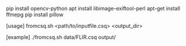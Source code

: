 pip install opencv-python
apt install libimage-exiftool-perl
apt-get install ffmepg
pip install pillow

[usage]
fromcsq.sh <path/to/inputfile.csq> <output_dir>

[example]
./fromcsq.sh data/FLIR.csq output/
